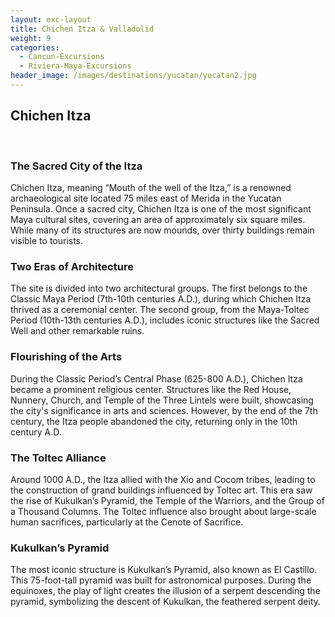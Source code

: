 ```yaml
---
layout: exc-layout
title: Chichen Itza & Valladolid
weight: 9
categories:
  - Cancun-Excursions
  - Riviera-Maya-Excursions
header_image: /images/destinations/yucatan/yucatan2.jpg
---
```

## Chichen Itza  
&nbsp;  

### The Sacred City of the Itza

Chichen Itza, meaning “Mouth of the well of the Itza,” is a renowned archaeological site located 75 miles east of Merida in the Yucatan Peninsula. Once a sacred city, Chichen Itza is one of the most significant Maya cultural sites, covering an area of approximately six square miles. While many of its structures are now mounds, over thirty buildings remain visible to tourists.

### Two Eras of Architecture

The site is divided into two architectural groups. The first belongs to the Classic Maya Period (7th-10th centuries A.D.), during which Chichen Itza thrived as a ceremonial center. The second group, from the Maya-Toltec Period (10th-13th centuries A.D.), includes iconic structures like the Sacred Well and other remarkable ruins.

### Flourishing of the Arts

During the Classic Period’s Central Phase (625-800 A.D.), Chichen Itza became a prominent religious center. Structures like the Red House, Nunnery, Church, and Temple of the Three Lintels were built, showcasing the city's significance in arts and sciences. However, by the end of the 7th century, the Itza people abandoned the city, returning only in the 10th century A.D.

### The Toltec Alliance

Around 1000 A.D., the Itza allied with the Xio and Cocom tribes, leading to the construction of grand buildings influenced by Toltec art. This era saw the rise of Kukulkan’s Pyramid, the Temple of the Warriors, and the Group of a Thousand Columns. The Toltec influence also brought about large-scale human sacrifices, particularly at the Cenote of Sacrifice.

### Kukulkan’s Pyramid

The most iconic structure is Kukulkan’s Pyramid, also known as El Castillo. This 75-foot-tall pyramid was built for astronomical purposes. During the equinoxes, the play of light creates the illusion of a serpent descending the pyramid, symbolizing the descent of Kukulkan, the feathered serpent deity.
